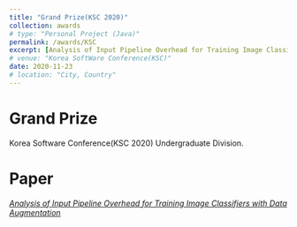 ```yaml
---
title: "Grand Prize(KSC 2020)"
collection: awards
# type: "Personal Project (Java)"
permalink: /awards/KSC
excerpt: [Analysis of Input Pipeline Overhead for Training Image Classifiers with Data Augmentation](https://irenelee5645.github.io/papers/augment)
# venue: "Korea SoftWare Conference(KSC)"
date: 2020-11-23
# location: "City, Country"
---
```


# Grand Prize
Korea Software Conference(KSC 2020) Undergraduate Division.

# Paper
*[Analysis of Input Pipeline Overhead for Training Image Classifiers with Data Augmentation](https://irenelee5645.github.io/papers/augment)*

